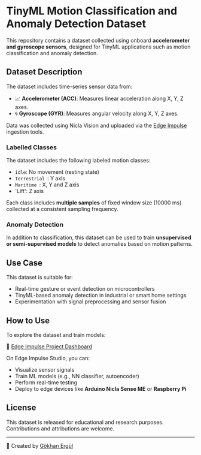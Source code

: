 # TinyML Motion Classification and Anomaly Detection Dataset

This repository contains a dataset collected using onboard **accelerometer and gyroscope sensors**, designed for TinyML applications such as motion classification and anomaly detection.

## Dataset Description

The dataset includes time-series sensor data from:

- 📈 **Accelerometer (ACC)**: Measures linear acceleration along X, Y, Z axes.
- 🌀 **Gyroscope (GYR)**: Measures angular velocity along X, Y, Z axes.

Data was collected using Nicla Vision and uploaded via the [Edge Impulse](https://www.edgeimpulse.com/) ingestion tools.

### Labelled Classes

The dataset includes the following labeled motion classes:

- `idle`: No movement (resting state)
- `Terrestrial `: Y axis
- `Maritime `: X, Y and Z axis
- 'Lift': Z axis

Each class includes **multiple samples** of fixed window size (10000 ms) collected at a consistent sampling frequency.

### Anomaly Detection

In addition to classification, this dataset can be used to train **unsupervised or semi-supervised models** to detect anomalies based on motion patterns.

## Use Case

This dataset is suitable for:

- Real-time gesture or event detection on microcontrollers
- TinyML-based anomaly detection in industrial or smart home settings
- Experimentation with signal preprocessing and sensor fusion

## How to Use

To explore the dataset and train models:

🔗 [Edge Impulse Project Dashboard](https://studio.edgeimpulse.com/studio/740773)

On Edge Impulse Studio, you can:
- Visualize sensor signals
- Train ML models (e.g., NN classifier, autoencoder)
- Perform real-time testing
- Deploy to edge devices like **Arduino Nicla Sense ME** or **Raspberry Pi**

## License

This dataset is released for educational and research purposes. Contributions and attributions are welcome.

---

📌 Created by [Gökhan Ergül](https://github.com/Gokhan-Ergul)
